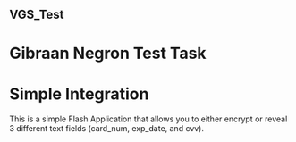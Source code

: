 ## VGS_Test

# Gibraan Negron Test Task
# Simple Integration

This is a simple Flash Application that allows you to either encrypt or reveal 3 different text fields (card_num, exp_date, and cvv).